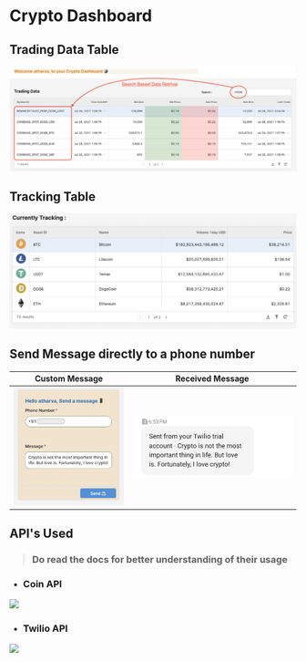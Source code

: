 # Crypto Dashboard

## Trading Data Table
<img src="https://github.com/AtharvaParikh/LowCode-NoCode-Projects/blob/main/Crypto-Dashboard/images/data%20table.png"/>

## Tracking Table
<img src="https://github.com/AtharvaParikh/LowCode-NoCode-Projects/blob/main/Crypto-Dashboard/images/acking.png"/>

## Send Message directly to a phone number
Custom Message            |  Received Message
:-------------------------:|:-------------------------:
![](https://github.com/AtharvaParikh/LowCode-NoCode-Projects/blob/main/Crypto-Dashboard/images/sendMessage.png)  |  ![](https://github.com/AtharvaParikh/LowCode-NoCode-Projects/blob/main/Crypto-Dashboard/images/Messagetext.jpeg)

## API's Used
> ### Do read the docs for better understanding of their usage
- ### Coin API
[<img src="https://bitcoinexchangeguide.com/wp-content/uploads/2018/01/CoinAPI.jpg" width="200"/>](https://www.coinapi.io/pricing?apikey)


- ### Twilio API
[<img src="https://vectorlogoseek.com/wp-content/uploads/2018/12/twilio-vector-logo.png" width="200"/>](https://www.twilio.com/)
